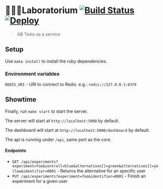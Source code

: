 # 👩🏻‍🔬Laboratorium [![Build Status](https://travis-ci.org/marceloboeira/laboratorium.svg?branch=master)](https://travis-ci.org/marceloboeira/laboratorium) [![Deploy](https://www.herokucdn.com/deploy/button.svg)](https://heroku.com/deploy)
> AB Tests as a service

## Setup

Use `make install` to install the ruby dependencies.

### Environment variables

`REDIS_URI` - URI to connect to Redis. e.g.: `redis://127.0.0.1:6379`

## Showtime

Finally, run `make start` to start the server.

The server will start at `http://localhost:5000` by default.

The dashboard will start at `http://localhost:5000/dashboard` by default.

The api is running under `/api`, same port as the core.

#### Endpoints

* `GET /api/experiments?experiment=foo&controll=blue&alternatives[]=green&alternatives[]=yellow&identifier=0001` - Returns the alternative for an specific user
* `PUT /api/experiments?experiment=foo&identifier=0001` - Finish an experiment for a given user
